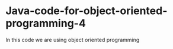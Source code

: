 # Java-code-for-object-oriented-programming-4

In this code we are using object oriented programming
